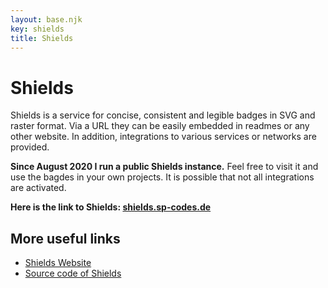 ```yaml
---
layout: base.njk
key: shields
title: Shields
---
```

# <i class="si si-tags"></i> Shields

Shields is a service for concise, consistent and legible badges in SVG and raster format. Via a URL they can be easily embedded in readmes or any other website. In addition, integrations to various services or networks are provided.

__Since August 2020 I run a public Shields instance.__ Feel free to visit it and use the bagdes in your own projects. It is possible that not all integrations are activated.

__Here is the link to Shields: [shields.sp-codes.de](https://shields.sp-codes.de)__

## More useful links

* [Shields Website](https://shields.io/)
* [Source code of Shields](https://github.com/badges/shields)
